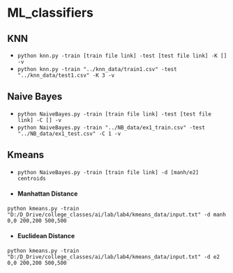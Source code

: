 # ML_classifiers

## KNN
- ` python knn.py -train [train file link] -test [test file link] -K [] -v `
- ` python knn.py -train "../knn_data/train1.csv" -test "../knn_data/test1.csv" -K 3 -v `
## Naive Bayes
- `python NaiveBayes.py -train [train file link] -test [test file link] -C [] -v`
- `python NaiveBayes.py -train "../NB_data/ex1_train.csv" -test "../NB_data/ex1_test.csv" -C 1 -v  `
## Kmeans
- `python NaiveBayes.py -train [train file link] -d [manh/e2] centroids`
- #### Manhattan Distance
`python kmeans.py -train "D:/D_Drive/college_classes/ai/lab/lab4/kmeans_data/input.txt" -d manh 0,0 200,200 500,500`
- #### Euclidean Distance
`python kmeans.py -train "D:/D_Drive/college_classes/ai/lab/lab4/kmeans_data/input.txt" -d e2 0,0 200,200 500,500`
